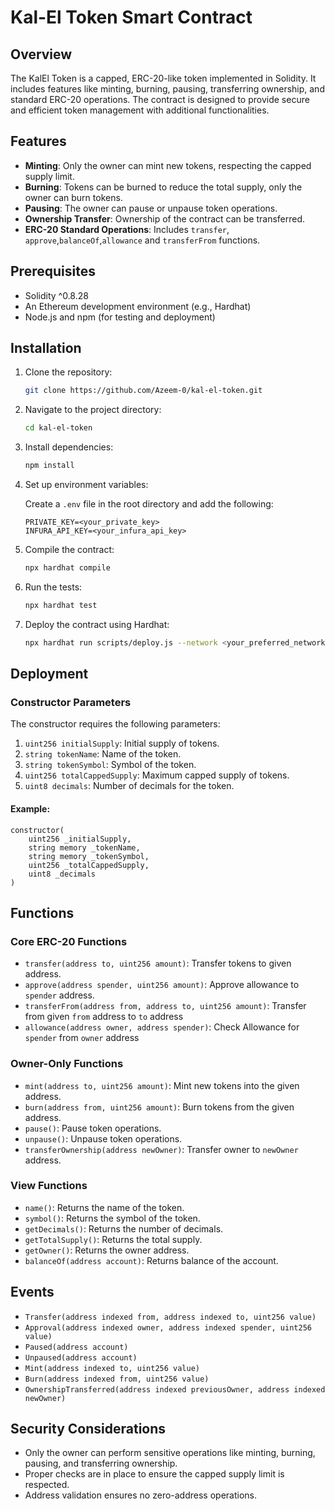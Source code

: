 # Kal-El Token Smart Contract

## Overview
The KalEl Token is a capped, ERC-20-like token implemented in Solidity. It includes features like minting, burning, pausing, transferring ownership, and standard ERC-20 operations. The contract is designed to provide secure and efficient token management with additional functionalities.

## Features
- **Minting**: Only the owner can mint new tokens, respecting the capped supply limit.
- **Burning**: Tokens can be burned to reduce the total supply, only the owner can burn tokens.
- **Pausing**: The owner can pause or unpause token operations.
- **Ownership Transfer**: Ownership of the contract can be transferred.
- **ERC-20 Standard Operations**: Includes `transfer`, `approve`,`balanceOf`,`allowance` and `transferFrom` functions.

## Prerequisites
- Solidity ^0.8.28
- An Ethereum development environment (e.g., Hardhat)
- Node.js and npm (for testing and deployment)



## Installation

1. Clone the repository:

   ```bash
   git clone https://github.com/Azeem-0/kal-el-token.git
   ```

2. Navigate to the project directory:

   ```bash
   cd kal-el-token
   ```

3. Install dependencies:

   ```bash
   npm install
   ```

4. Set up environment variables:

   Create a `.env` file in the root directory and add the following:

   ```env
   PRIVATE_KEY=<your_private_key>
   INFURA_API_KEY=<your_infura_api_key>
   ```

5. Compile the contract: 

   ```bash
   npx hardhat compile
   ```

6. Run the tests:

   ```bash
   npx hardhat test   
   ```
6. Deploy the contract using Hardhat:

   ```bash
   npx hardhat run scripts/deploy.js --network <your_preferred_network>  
   ```




## Deployment
### Constructor Parameters
The constructor requires the following parameters:
1. `uint256 initialSupply`: Initial supply of tokens.
2. `string tokenName`: Name of the token.
3. `string tokenSymbol`: Symbol of the token.
4. `uint256 totalCappedSupply`: Maximum capped supply of tokens.
5. `uint8 decimals`: Number of decimals for the token.

#### Example:
```solidity
constructor(
    uint256 _initialSupply,
    string memory _tokenName,
    string memory _tokenSymbol,
    uint256 _totalCappedSupply,
    uint8 _decimals
)
```




## Functions
### Core ERC-20 Functions
- `transfer(address to, uint256 amount)`: Transfer tokens to given address.
- `approve(address spender, uint256 amount)`: Approve allowance to `spender` address.
- `transferFrom(address from, address to, uint256 amount)`: Transfer from given `from` address to `to` address
- `allowance(address owner, address spender)`: Check Allowance for `spender` from `owner` address

### Owner-Only Functions
- `mint(address to, uint256 amount)`: Mint new tokens into the given address.
- `burn(address from, uint256 amount)`: Burn tokens from the given address.
- `pause()`: Pause token operations.
- `unpause()`: Unpause token operations.
- `transferOwnership(address newOwner)`: Transfer owner to `newOwner` address.

### View Functions
- `name()`: Returns the name of the token.
- `symbol()`: Returns the symbol of the token.
- `getDecimals()`: Returns the number of decimals.
- `getTotalSupply()`: Returns the total supply.
- `getOwner()`: Returns the owner address.
- `balanceOf(address account)`: Returns balance of the account.

## Events
- `Transfer(address indexed from, address indexed to, uint256 value)`
- `Approval(address indexed owner, address indexed spender, uint256 value)`
- `Paused(address account)`
- `Unpaused(address account)`
- `Mint(address indexed to, uint256 value)`
- `Burn(address indexed from, uint256 value)`
- `OwnershipTransferred(address indexed previousOwner, address indexed newOwner)`


## Security Considerations
- Only the owner can perform sensitive operations like minting, burning, pausing, and transferring ownership.
- Proper checks are in place to ensure the capped supply limit is respected.
- Address validation ensures no zero-address operations.
